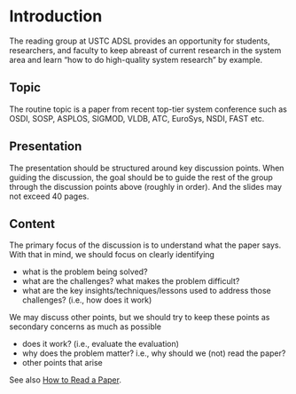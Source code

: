 # Introduction

The reading group at USTC ADSL provides an opportunity for students, researchers, and faculty to keep abreast of current research in the system area and learn “how to do high-quality system research” by example.

## Topic

The routine topic is a paper from recent top-tier system conference such as OSDI, SOSP, ASPLOS, SIGMOD, VLDB, ATC, EuroSys, NSDI, FAST etc.

## Presentation

The presentation should be structured around key discussion points. When guiding the discussion, the goal should be to guide the rest of the group through the discussion points above (roughly in order). And the slides may not exceed 40 pages.

## Content

The primary focus of the discussion is to understand what the paper says. With that in mind, we should focus on clearly identifying

- what is the problem being solved?
- what are the challenges? what makes the problem difficult?
- what are the key insights/techniques/lessons used to address those challenges? (i.e., how does it work)

We may discuss other points, but we should try to keep these points as secondary concerns as much as possible

- does it work? (i.e., evaluate the evaluation)
- why does the problem matter? i.e., why should we (not) read the paper?
- other points that arise

See also [How to Read a Paper](http://ccr.sigcomm.org/online/files/p83-keshavA.pdf).
